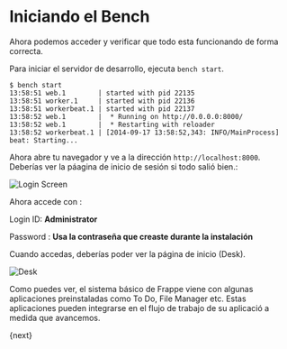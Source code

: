 <!-- add-breadcrumbs -->
# Iniciando el Bench

Ahora podemos acceder y verificar que todo esta funcionando de forma correcta.

Para iniciar el servidor de desarrollo, ejecuta `bench start`.

	$ bench start
	13:58:51 web.1        | started with pid 22135
	13:58:51 worker.1     | started with pid 22136
	13:58:51 workerbeat.1 | started with pid 22137
	13:58:52 web.1        |  * Running on http://0.0.0.0:8000/
	13:58:52 web.1        |  * Restarting with reloader
	13:58:52 workerbeat.1 | [2014-09-17 13:58:52,343: INFO/MainProcess] beat: Starting...

Ahora abre tu navegador y ve a la dirección `http://localhost:8000`. Deberías ver la páagina de inicio de sesión si todo salió bien.:

<img class="screenshot" alt="Login Screen" src="{{docs_base_url}}/assets/img/login.png">

Ahora accede con :

Login ID: **Administrator**

Password : **Usa la contraseña que creaste durante la instalación**

Cuando accedas, deberías poder ver la página de inicio (Desk).

<img class="screenshot" alt="Desk" src="{{docs_base_url}}/assets/img/desk.png">

Como puedes ver, el sistema básico de Frappe viene con algunas aplicaciones preinstaladas como To Do, File Manager etc. Estas aplicaciones pueden integrarse en el flujo de trabajo de su aplicació a medida que avancemos.

{next}

